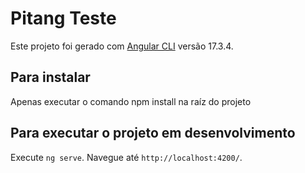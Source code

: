 # Pitang Teste

Este projeto foi gerado com [Angular CLI](https://github.com/angular/angular-cli) versão 17.3.4.

## Para instalar
Apenas executar o comando npm install na raíz do projeto

## Para executar o projeto em desenvolvimento

Execute `ng serve`. Navegue até `http://localhost:4200/`.


